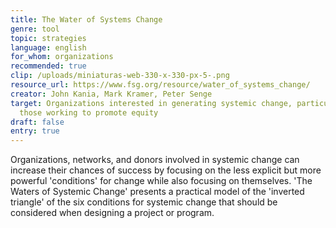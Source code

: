 ```yaml
---
title: The Water of Systems Change
genre: tool
topic: strategies
language: english
for_whom: organizations
recommended: true
clip: /uploads/miniaturas-web-330-x-330-px-5-.png
resource_url: https://www.fsg.org/resource/water_of_systems_change/
creator: John Kania, Mark Kramer, Peter Senge
target: Organizations interested in generating systemic change, particularly
  those working to promote equity
draft: false
entry: true
---
```

<!--StartFragment-->

Organizations, networks, and donors involved in systemic change can increase their chances of success by focusing on the less explicit but more powerful 'conditions' for change while also focusing on themselves. 'The Waters of Systemic Change' presents a practical model of the 'inverted triangle' of the six conditions for systemic change that should be considered when designing a project or program.

<!--EndFragment-->